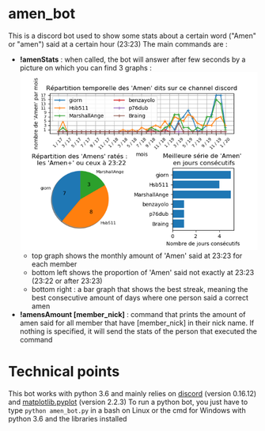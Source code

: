 # amen_bot
This is a discord bot used to show some stats about a certain word ("Amen" or "amen") said at a certain hour (23:23)
The main commands are :
- **!amenStats** : when called, the bot will answer after few seconds by a picture on which you can find 3 graphs :
![the stats](/test.png)
  - top graph shows the monthly amount of 'Amen' said at 23:23 for each member
  - bottom left shows the proportion of 'Amen' said not exactly at 23:23 (23:22 or after 23:23)
  - bottom right : a bar graph that shows the best streak, meaning the best consecutive amount of days where one person said a correct amen
- **!amensAmount [member_nick]** : command that prints the amount of amen said for all member that have [member_nick] in their nick name. If nothing is specified, it will send the stats of the person that executed the command

# Technical points
This bot works with python 3.6 and mainly relies on [discord](https://pypi.org/project/discord.py/) (version 0.16.12) and [matplotlib.pyplot](https://matplotlib.org/2.2.3/) (version 2.2.3)
To run a python bot, you just have to type `python amen_bot.py` in a bash on Linux or the cmd for Windows with python 3.6 and the libraries installed
